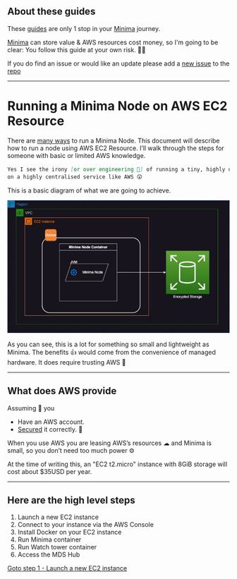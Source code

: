 ## About these guides

These [guides](https://minima-guides.formulathoughts.com/) are only 1 stop in your [Minima](https://minima.global) journey. 

[Minima](https://minima.global) can store value & AWS resources cost money, so I'm going to be clear: You follow this guide at your own risk. 🤷‍♂️

If you do find an issue or would like an update please add a [new issue](https://github.com/dominicfarr/minima_guides/issues) to the [repo](https://github.com/dominicfarr/minima_guides)

---
# Running a Minima Node on AWS EC2 Resource

There are [many ways](https://docs.minima.global/docs/runanode/get_started) to run a Minima Node. This document will describe how to run a node using AWS EC2 Resource. I’ll walk through the steps for someone with basic or limited AWS knowledge.

```md 
Yes I see the irony [or over engineering 👀] of running a tiny, highly distributed, technology like Minima 
on a highly centralised service like AWS 😲
```

This is a basic diagram of what we are going to achieve.

![Basic Architectural Diagram of Minima Node Running in Docker on an EC2 instance.](aws-minima-arch.jpg)

As you can see, this is a lot for something so small and lightweight as Minima. The benefits 👍 would come from the convenience of managed hardware. It does require trusting AWS 📃 

---
## What does AWS provide

Assuming 🧐 you 
* Have an AWS account.
* [Secured](https://docs.aws.amazon.com/accounts/latest/reference/welcome-first-time-user.html) it correctly. 🤥


When you use AWS you are leasing AWS’s resources ☁  and Minima is small, so you don’t need too much power ⚙️ 

At the time of writing this, an "EC2 t2.micro" instance with 8GiB storage will cost about $35USD per year. 

---
## Here are the high level steps

1.  Launch a new EC2 instance
2.  Connect to your instance via the AWS Console
3.  Install Docker on your EC2 instance
4.  Run Minima container
5.  Run Watch tower container
6.  Access the MDS Hub


[Goto step 1 - Launch a new EC2 instance](./step1/index.md)
